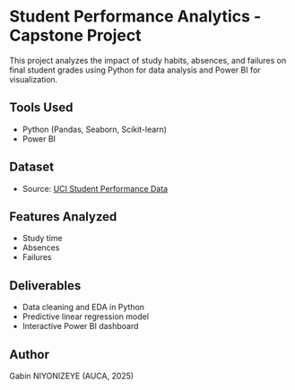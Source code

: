 # Student Performance Analytics - Capstone Project

This project analyzes the impact of study habits, absences, and failures on final student grades using Python for data analysis and Power BI for visualization.

## Tools Used
- Python (Pandas, Seaborn, Scikit-learn)
- Power BI

## Dataset
- Source: [UCI Student Performance Data](https://archive.ics.uci.edu/ml/datasets/Student+Performance)

## Features Analyzed
- Study time
- Absences
- Failures

## Deliverables
- Data cleaning and EDA in Python
- Predictive linear regression model
- Interactive Power BI dashboard

## Author
Gabin NIYONIZEYE (AUCA, 2025)

